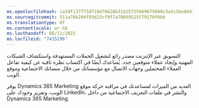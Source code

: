 ```yaml
---
ms.openlocfilehash: ca3df137f73d718d76628b31b25725669675689c3a3c5be84d1a3fb9e2acd916
ms.sourcegitcommit: 511a76b204f93d23cf9f7a70059525f79170f6bb
ms.translationtype: HT
ms.contentlocale: ar-SA
ms.lasthandoff: 08/11/2021
ms.locfileid: "7435296"
---
```

التسويق عبر الإنترنت مصدر رائع لتشغيل الحملات المستهدفة واستكشاف الشبكات المهنية وإيجاد عملاء متوقعين جدد. يُساعدك أيضًا في اكتساب نظرة ثاقبة عن كيفية تفاعل العملاء المحتملين وجهات الاتصال مع مؤسساتك من خلال منصاتك الاجتماعية وموقع الويب.

يوفر Dynamics 365 Marketing العديد من الميزات لمساعدتك في مراقبة حركة موقع الويب، وتعزيز وجودك على LinkedIn، والنشر في ملفات التعريف الاجتماعية من داخل Dynamics 365 Marketing.
